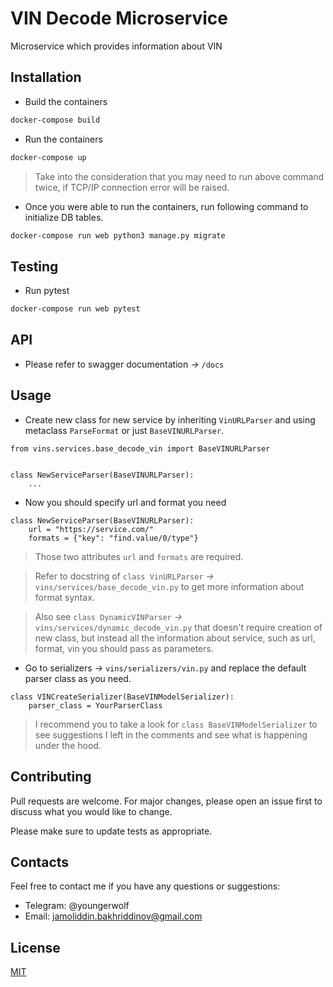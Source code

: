 # VIN Decode Microservice

Microservice which provides information about VIN

## Installation
+ Build the containers
```bash
docker-compose build
```

+ Run the containers
```bash
docker-compose up
```
> Take into the consideration that you may need to run above command twice, if TCP/IP connection error will be raised. 
+ Once you were able to run the containers, run following command to initialize DB tables.
```bash
docker-compose run web python3 manage.py migrate
```

## Testing
+ Run pytest
```bash
docker-compose run web pytest
```

## API
+ Please refer to swagger documentation _->_ `/docs`

## Usage
+ Create new class for new service by inheriting `VinURLParser` and using metaclass `ParseFormat` or just `BaseVINURLParser`. 
```python3
from vins.services.base_decode_vin import BaseVINURLParser


class NewServiceParser(BaseVINURLParser):
    ...
```

+ Now you should specify url and format you need
```python3
class NewServiceParser(BaseVINURLParser):
    url = "https://service.com/"
    formats = {"key": "find.value/0/type"}
```
> Those two attributes `url` and `formats` are required.

> Refer to docstring of `class VinURLParser` _->_ `vins/services/base_decode_vin.py` to get more information about
format syntax.

> Also see `class DynamicVINParser` _->_ `vins/services/dynamic_decode_vin.py` that doesn't require creation of new class,
but instead all the information about service, such as url, format, vin you should pass as parameters.

+ Go to serializers _->_ `vins/serializers/vin.py` and replace the default parser class as you need.
```python3
class VINCreateSerializer(BaseVINModelSerializer):
    parser_class = YourParserClass
```
> I recommend you to take a look for `class BaseVINModelSerializer` to see suggestions I left in the comments 
and see what is happening under the hood.


## Contributing
Pull requests are welcome. For major changes, please open an issue first to discuss what you would like to change.

Please make sure to update tests as appropriate.

## Contacts
Feel free to contact me if you have any questions or suggestions:
+ Telegram: @youngerwolf
+ Email: jamoliddin.bakhriddinov@gmail.com

## License
[MIT](https://choosealicense.com/licenses/mit/)